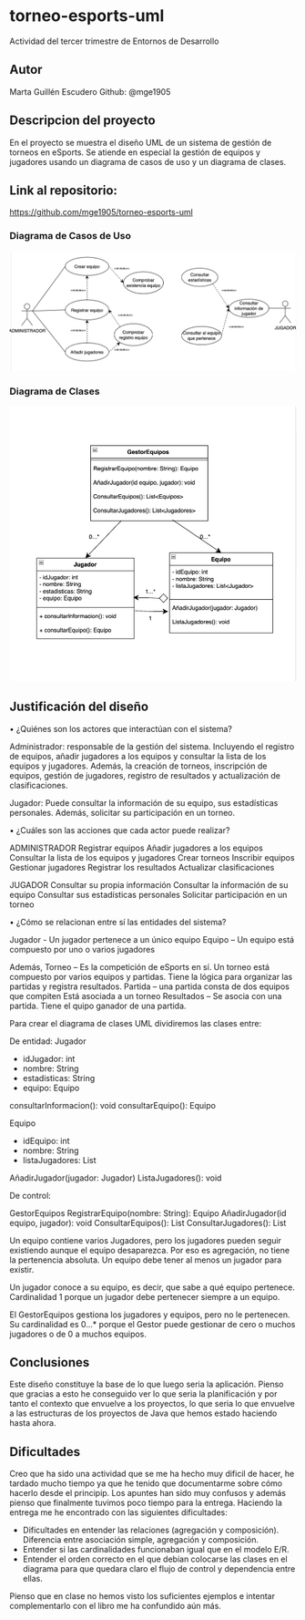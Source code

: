 # torneo-esports-uml
Actividad del tercer trimestre de Entornos de Desarrollo

## Autor
Marta Guillén Escudero
Github: @mge1905

## Descripcion del proyecto
En el proyecto se muestra el diseño UML de un sistema de gestión de torneos en eSports. Se atiende en especial la gestión de equipos y jugadores usando un diagrama de casos de uso y un diagrama de clases.

## Link al repositorio:
https://github.com/mge1905/torneo-esports-uml

### Diagrama de Casos de Uso
![Diagrama de casos de uso](diagrams/casos-uso.png)

### Diagrama de Clases
![Diagrama de clases](diagrams/clases.png)

## Justificación del diseño

• ¿Quiénes son los actores que interactúan con el sistema?  

Administrador: responsable de la gestión del sistema. Incluyendo el registro de equipos, añadir jugadores a los equipos y consultar la lista de los equipos y jugadores. Además, la creación de torneos, inscripción de equipos, gestión de jugadores, registro de resultados y actualización de clasificaciones. 

Jugador: Puede consultar la información de su equipo, sus estadísticas personales. Además, solicitar su participación en un torneo. 

• ¿Cuáles son las acciones que cada actor puede realizar? 

ADMINISTRADOR
Registrar equipos
Añadir jugadores a los equipos
Consultar la lista de los equipos y jugadores
Crear torneos
Inscribir equipos
Gestionar jugadores
Registrar los resultados
Actualizar clasificaciones

JUGADOR
Consultar su propia información
Consultar la información de su equipo
Consultar sus estadísticas personales
Solicitar participación en un torneo

• ¿Cómo se relacionan entre sí las entidades del sistema? 

Jugador -  Un jugador pertenece a un único equipo 
Equipo – Un equipo está compuesto por uno o varios jugadores 

Además, 
Torneo – Es la competición de eSports en sí. Un torneo está compuesto por varios equipos y partidas. Tiene la lógica para organizar las partidas y registra resultados. 
Partida – una partida consta de dos equipos que compiten Está asociada a un torneo 
Resultados – Se asocia con una partida. Tiene el quipo ganador de una partida. 

Para crear el diagrama de clases UML dividiremos las clases entre: 

De entidad: 
Jugador 

- idJugador: int 
- nombre: String 
- estadisticas: String 
- equipo: Equipo 

consultarInformacion(): void 
consultarEquipo(): Equipo 


Equipo 
- idEquipo: int 
- nombre: String 
- listaJugadores: List<Jugador> 

AñadirJugador(jugador: Jugador) 
ListaJugadores(): void 

De control: 

GestorEquipos 
RegistrarEquipo(nombre: String): Equipo 
AñadirJugador(id equipo, jugador): void 
ConsultarEquipos(): List<Equipos> 
ConsultarJugadores(): List<Jugadores> 
 

Un equipo contiene varios Jugadores, pero los jugadores pueden seguir existiendo aunque el equipo desaparezca. Por eso es agregación, no tiene la pertenencia absoluta. Un equipo debe tener al menos un jugador para existir. 

Un jugador conoce a su equipo, es decir, que sabe a qué equipo pertenece. Cardinalidad 1 porque un jugador debe pertenecer siempre a un equipo. 

El GestorEquipos gestiona los jugadores y equipos, pero no le pertenecen. Su cardinalidad es 0...* porque el Gestor puede gestionar de cero o muchos jugadores o de 0 a muchos equipos. 

## Conclusiones
Este diseño constituye la base de lo que luego seria la aplicación. Pienso que gracias a esto he conseguido ver lo que seria la planificación y por tanto el contexto que envuelve a los proyectos, lo que seria lo que envuelve a las estructuras de los proyectos de Java que hemos estado haciendo hasta ahora.

## Dificultades
Creo que ha sido una actividad que se me ha hecho muy dificil de hacer, he tardado mucho tiempo ya que he tenido que documentarme sobre cómo hacerlo desde el principip. Los apuntes han sido muy confusos y además pienso que finalmente tuvimos poco tiempo para la entrega. Haciendo la entrega me he encontrado con las siguientes dificultades:
* Dificultades en entender las relaciones (agregación y composición). Diferencia entre asociación simple, agregación y composición.
* Entender si las cardinalidades funcionaban igual que en el modelo E/R.
* Entender el orden correcto en el que debían colocarse las clases en el diagrama para que quedara claro el flujo de control y dependencia entre ellas.

Pienso que en clase no hemos visto los suficientes ejemplos e intentar complementarlo con el libro me ha confundido aún más.
